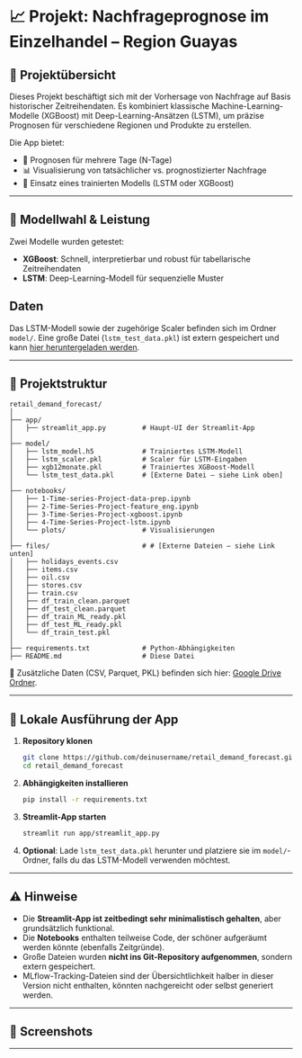 # 📈 Projekt: Nachfrageprognose im Einzelhandel – Region Guayas

## 🧭 Projektübersicht

Dieses Projekt beschäftigt sich mit der Vorhersage von Nachfrage auf Basis historischer Zeitreihendaten. Es kombiniert klassische Machine-Learning-Modelle (XGBoost) mit Deep-Learning-Ansätzen (LSTM), um präzise Prognosen für verschiedene Regionen und Produkte zu erstellen.

Die App bietet:
- 📅 Prognosen für mehrere Tage (N-Tage)
- 📊 Visualisierung von tatsächlicher vs. prognostizierter Nachfrage
- 🧠 Einsatz eines trainierten Modells (LSTM oder XGBoost)

---

## 🧠 Modellwahl & Leistung

Zwei Modelle wurden getestet:
- **XGBoost**: Schnell, interpretierbar und robust für tabellarische Zeitreihendaten
- **LSTM**: Deep-Learning-Modell für sequenzielle Muster

## Daten

Das LSTM-Modell sowie der zugehörige Scaler befinden sich im Ordner `model/`. Eine große Datei (`lstm_test_data.pkl`) ist extern gespeichert und kann [hier heruntergeladen werden](https://drive.google.com/file/d/1t9uBMEeVVr3g-y7YyH_HsqBcLCHfTxl8/view?usp=share_link).

---

## 📁 Projektstruktur

```
retail_demand_forecast/
│
├── app/
│   ├── streamlit_app.py         # Haupt-UI der Streamlit-App
│
├── model/
│   ├── lstm_model.h5            # Trainiertes LSTM-Modell
│   ├── lstm_scaler.pkl          # Scaler für LSTM-Eingaben
│   ├── xgb12monate.pkl          # Trainiertes XGBoost-Modell
│   └── lstm_test_data.pkl       # [Externe Datei – siehe Link oben]
│
├── notebooks/
│   ├── 1-Time-series-Project-data-prep.ipynb
│   ├── 2-Time-Series-Project-feature_eng.ipynb
│   ├── 3-Time-Series-Project-xgboost.ipynb
│   ├── 4-Time-Series-Project-lstm.ipynb
│   └── plots/                   # Visualisierungen
│
├── files/                       # # [Externe Dateien – siehe Link unten]
│   ├── holidays_events.csv
│   ├── items.csv
│   ├── oil.csv
│   ├── stores.csv
│   ├── train.csv
│   ├── df_train_clean.parquet
│   ├── df_test_clean.parquet
│   ├── df_train_ML_ready.pkl
│   ├── df_test_ML_ready.pkl
│   └── df_train_test.pkl
│
├── requirements.txt             # Python-Abhängigkeiten
├── README.md                    # Diese Datei
```

📂 Zusätzliche Daten (CSV, Parquet, PKL) befinden sich hier: [Google Drive Ordner](https://drive.google.com/drive/folders/1NAQd17M4ce-c7iTSYXrK_teYiuWFWleb?usp=share_link).

---

## 🚀 Lokale Ausführung der App

1. **Repository klonen**  
   ```bash
   git clone https://github.com/deinusername/retail_demand_forecast.git
   cd retail_demand_forecast
   ```

2. **Abhängigkeiten installieren**  
   ```bash
   pip install -r requirements.txt
   ```

3. **Streamlit-App starten**  
   ```bash
   streamlit run app/streamlit_app.py
   ```

4. **Optional**: Lade `lstm_test_data.pkl` herunter und platziere sie im `model/`-Ordner, falls du das LSTM-Modell verwenden möchtest.

---

## ⚠️ Hinweise

- Die **Streamlit-App ist zeitbedingt sehr minimalistisch gehalten**, aber grundsätzlich funktional.
- Die **Notebooks** enthalten teilweise Code, der schöner aufgeräumt werden könnte (ebenfalls Zeitgründe).
- Große Dateien wurden **nicht ins Git-Repository aufgenommen**, sondern extern gespeichert.
- MLflow-Tracking-Dateien sind der Übersichtlichkeit halber in dieser Version nicht enthalten, könnten nachgereicht oder selbst generiert werden.

---

## 📸 Screenshots

---
